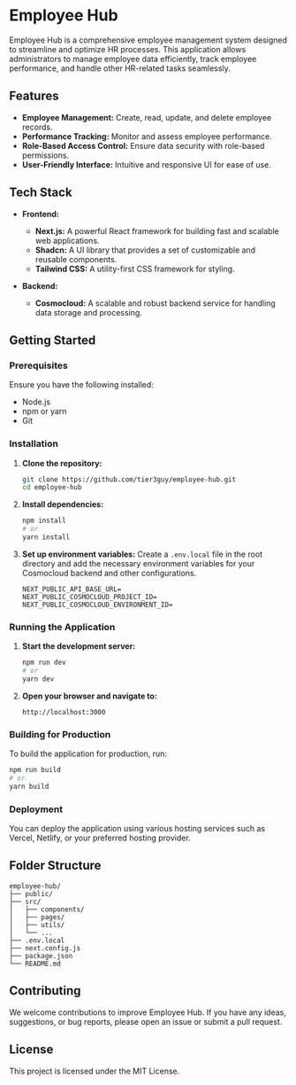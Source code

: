 # Employee Hub

Employee Hub is a comprehensive employee management system designed to streamline and optimize HR processes. This application allows administrators to manage employee data efficiently, track employee performance, and handle other HR-related tasks seamlessly.

## Features

-   **Employee Management:** Create, read, update, and delete employee records.
-   **Performance Tracking:** Monitor and assess employee performance.
-   **Role-Based Access Control:** Ensure data security with role-based permissions.
-   **User-Friendly Interface:** Intuitive and responsive UI for ease of use.

## Tech Stack

-   **Frontend:**

    -   **Next.js:** A powerful React framework for building fast and scalable web applications.
    -   **Shadcn:** A UI library that provides a set of customizable and reusable components.
    -   **Tailwind CSS:** A utility-first CSS framework for styling.

-   **Backend:**
    -   **Cosmocloud:** A scalable and robust backend service for handling data storage and processing.

## Getting Started

### Prerequisites

Ensure you have the following installed:

-   Node.js
-   npm or yarn
-   Git

### Installation

1. **Clone the repository:**

    ```bash
    git clone https://github.com/tier3guy/employee-hub.git
    cd employee-hub
    ```

2. **Install dependencies:**

    ```bash
    npm install
    # or
    yarn install
    ```

3. **Set up environment variables:**
   Create a `.env.local` file in the root directory and add the necessary environment variables for your Cosmocloud backend and other configurations.

    ```env
    NEXT_PUBLIC_API_BASE_URL=
    NEXT_PUBLIC_COSMOCLOUD_PROJECT_ID=
    NEXT_PUBLIC_COSMOCLOUD_ENVIRONMENT_ID=
    ```

### Running the Application

1. **Start the development server:**

    ```bash
    npm run dev
    # or
    yarn dev
    ```

2. **Open your browser and navigate to:**
    ```
    http://localhost:3000
    ```

### Building for Production

To build the application for production, run:

```bash
npm run build
# or
yarn build
```

### Deployment

You can deploy the application using various hosting services such as Vercel, Netlify, or your preferred hosting provider.

## Folder Structure

```
employee-hub/
├── public/
├── src/
│   ├── components/
│   ├── pages/
│   ├── utils/
│   └── ...
├── .env.local
├── next.config.js
├── package.json
└── README.md
```

## Contributing

We welcome contributions to improve Employee Hub. If you have any ideas, suggestions, or bug reports, please open an issue or submit a pull request.

## License

This project is licensed under the MIT License.
